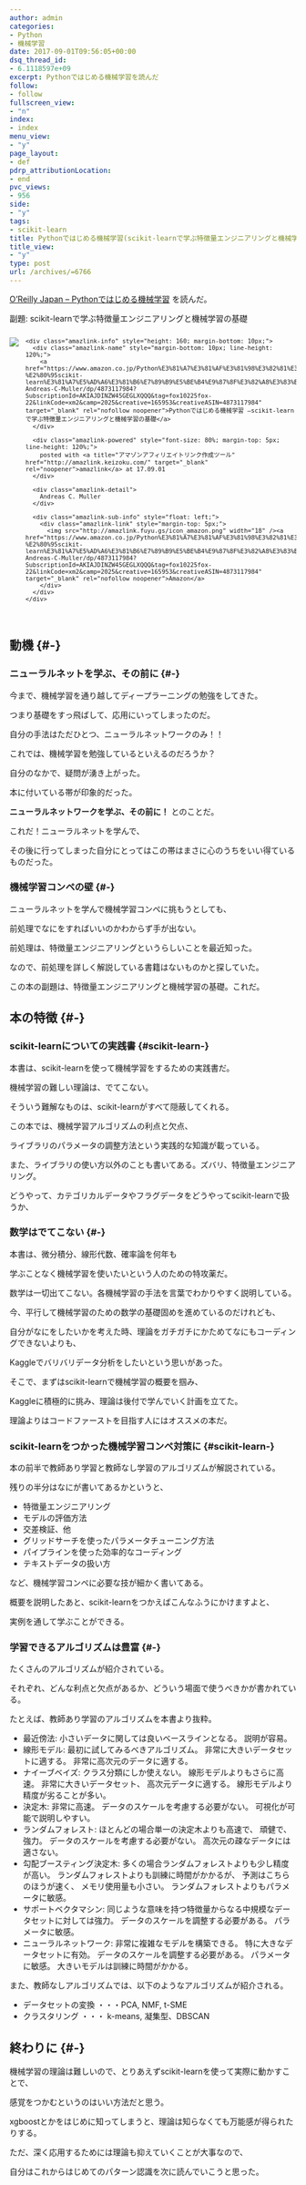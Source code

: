 ```yaml
---
author: admin
categories:
- Python
- 機械学習
date: 2017-09-01T09:56:05+00:00
dsq_thread_id:
- 6.1118597e+09
excerpt: Pythonではじめる機械学習を読んだ
follow:
- follow
fullscreen_view:
- "n"
index:
- index
menu_view:
- "y"
page_layout:
- def
pdrp_attributionLocation:
- end
pvc_views:
- 956
side:
- "y"
tags:
- scikit-learn
title: Pythonではじめる機械学習(scikit-learnで学ぶ特徴量エンジニアリングと機械学習の基礎)を読んだ
title_view:
- "y"
type: post
url: /archives/=6766
---
```


[O&#8217;Reilly Japan &#8211; Pythonではじめる機械学習][1] を読んだ。

副題: scikit-learnで学ぶ特徴量エンジニアリングと機械学習の基礎

<div class="amazlink-box" style="text-align: left; padding-bottom: 20px; font-size: small; /zoom: 1; overflow: hidden;">
  <div class="amazlink-list" style="clear: both;">
    <div class="amazlink-image" style="float: left; margin: 0px 12px 1px 0px;">
      <a href="https://www.amazon.co.jp/Python%E3%81%A7%E3%81%AF%E3%81%98%E3%82%81%E3%82%8B%E6%A9%9F%E6%A2%B0%E5%AD%A6%E7%BF%92-%E2%80%95scikit-learn%E3%81%A7%E5%AD%A6%E3%81%B6%E7%89%B9%E5%BE%B4%E9%87%8F%E3%82%A8%E3%83%B3%E3%82%B8%E3%83%8B%E3%82%A2%E3%83%AA%E3%83%B3%E3%82%B0%E3%81%A8%E6%A9%9F%E6%A2%B0%E5%AD%A6%E7%BF%92%E3%81%AE%E5%9F%BA%E7%A4%8E-Andreas-C-Muller/dp/4873117984?SubscriptionId=AKIAJDINZW45GEGLXQQQ&tag=fox10225fox-22&linkCode=xm2&camp=2025&creative=165953&creativeASIN=4873117984" target="_blank" rel="nofollow noopener"><img style="border: none;" src="https://images-fe.ssl-images-amazon.com/images/I/51GQH7tZNlL._SL160_.jpg" /></a>
    </div>
    
    <div class="amazlink-info" style="height: 160; margin-bottom: 10px;">
      <div class="amazlink-name" style="margin-bottom: 10px; line-height: 120%;">
        <a href="https://www.amazon.co.jp/Python%E3%81%A7%E3%81%AF%E3%81%98%E3%82%81%E3%82%8B%E6%A9%9F%E6%A2%B0%E5%AD%A6%E7%BF%92-%E2%80%95scikit-learn%E3%81%A7%E5%AD%A6%E3%81%B6%E7%89%B9%E5%BE%B4%E9%87%8F%E3%82%A8%E3%83%B3%E3%82%B8%E3%83%8B%E3%82%A2%E3%83%AA%E3%83%B3%E3%82%B0%E3%81%A8%E6%A9%9F%E6%A2%B0%E5%AD%A6%E7%BF%92%E3%81%AE%E5%9F%BA%E7%A4%8E-Andreas-C-Muller/dp/4873117984?SubscriptionId=AKIAJDINZW45GEGLXQQQ&tag=fox10225fox-22&linkCode=xm2&camp=2025&creative=165953&creativeASIN=4873117984" target="_blank" rel="nofollow noopener">Pythonではじめる機械学習 ―scikit-learnで学ぶ特徴量エンジニアリングと機械学習の基礎</a>
      </div>
      
      <div class="amazlink-powered" style="font-size: 80%; margin-top: 5px; line-height: 120%;">
        posted with <a title="アマゾンアフィリエイトリンク作成ツール" href="http://amazlink.keizoku.com/" target="_blank" rel="noopener">amazlink</a> at 17.09.01
      </div>
      
      <div class="amazlink-detail">
        Andreas C. Muller
      </div>
      
      <div class="amazlink-sub-info" style="float: left;">
        <div class="amazlink-link" style="margin-top: 5px;">
          <img src="http://amazlink.fuyu.gs/icon_amazon.png" width="18" /><a href="https://www.amazon.co.jp/Python%E3%81%A7%E3%81%AF%E3%81%98%E3%82%81%E3%82%8B%E6%A9%9F%E6%A2%B0%E5%AD%A6%E7%BF%92-%E2%80%95scikit-learn%E3%81%A7%E5%AD%A6%E3%81%B6%E7%89%B9%E5%BE%B4%E9%87%8F%E3%82%A8%E3%83%B3%E3%82%B8%E3%83%8B%E3%82%A2%E3%83%AA%E3%83%B3%E3%82%B0%E3%81%A8%E6%A9%9F%E6%A2%B0%E5%AD%A6%E7%BF%92%E3%81%AE%E5%9F%BA%E7%A4%8E-Andreas-C-Muller/dp/4873117984?SubscriptionId=AKIAJDINZW45GEGLXQQQ&tag=fox10225fox-22&linkCode=xm2&camp=2025&creative=165953&creativeASIN=4873117984" target="_blank" rel="nofollow noopener">Amazon</a>
        </div>
      </div>
    </div>
  </div>
</div>

## 動機 {#-}

### ニューラルネットを学ぶ、その前に {#-}

今まで、機械学習を通り越してディープラーニングの勉強をしてきた。
  
つまり基礎をすっ飛ばして、応用にいってしまったのだ。
  
自分の手法はただひとつ、ニューラルネットワークのみ！！

これでは、機械学習を勉強しているといえるのだろうか？
  
自分のなかで、疑問が湧き上がった。

本に付いている帯が印象的だった。
  
**ニューラルネットワークを学ぶ、その前に！** とのことだ。

これだ！ニューラルネットを学んで、
  
その後に行ってしまった自分にとってはこの帯はまさに心のうちをいい得ているものだった。

### 機械学習コンペの壁 {#-}

ニューラルネットを学んで機械学習コンペに挑もうとしても、
  
前処理でなにをすればいいのかわからず手が出ない。

前処理は、特徴量エンジニアリングというらしいことを最近知った。
  
なので、前処理を詳しく解説している書籍はないものかと探していた。

この本の副題は、特徴量エンジニアリングと機械学習の基礎。これだ。

## 本の特徴 {#-}

### scikit-learnについての実践書 {#scikit-learn-}

本書は、scikit-learnを使って機械学習をするための実践書だ。

機械学習の難しい理論は、でてこない。
  
そういう難解なものは、scikit-learnがすべて隠蔽してくれる。

この本では、機械学習アルゴリズムの利点と欠点、
  
ライブラリのパラメータの調整方法という実践的な知識が載っている。

また、ライブラリの使い方以外のことも書いてある。ズバリ、特徴量エンジニアリング。
  
どうやって、カテゴリカルデータやフラグデータをどうやってscikit-learnで扱うか、

### 数学はでてこない {#-}

本書は、微分積分、線形代数、確率論を何年も
  
学ぶことなく機械学習を使いたいという人のための特攻薬だ。

数学は一切出てこない。各機械学習の手法を言葉でわかりやすく説明している。

今、平行して機械学習のための数学の基礎固めを進めているのだけれども、
  
自分がなにをしたいかを考えた時、理論をガチガチにかためてなにもコーディングできないよりも、
  
Kaggleでバリバリデータ分析をしたいという思いがあった。

そこで、まずはscikit-learnで機械学習の概要を掴み、
  
Kaggleに積極的に挑み、理論は後付で学んでいく計画を立てた。

理論よりはコードファーストを目指す人にはオススメの本だ。

### scikit-learnをつかった機械学習コンペ対策に {#scikit-learn-}

本の前半で教師あり学習と教師なし学習のアルゴリズムが解説されている。

残りの半分はなにが書いてあるかというと、

  * 特徴量エンジニアリング
  * モデルの評価方法
  * 交差検証、他
  * グリッドサーチを使ったパラメータチューニング方法
  * パイプラインを使った効率的なコーディング
  * テキストデータの扱い方

など、機械学習コンペに必要な技が細かく書いてある。
  
概要を説明したあと、scikit-learnをつかえばこんなふうにかけますよと、
  
実例を通して学ぶことができる。

### 学習できるアルゴリズムは豊富 {#-}

たくさんのアルゴリズムが紹介されている。

それぞれ、どんな利点と欠点があるか、どういう場面で使うべきかが書かれている。

たとえば、教師あり学習のアルゴリズムを本書より抜粋。

  * 最近傍法: 小さいデータに関しては良いベースラインとなる。 説明が容易。
  * 線形モデル: 最初に試してみるべきアルゴリズム。 非常に大きいデータセットに適する。 非常に高次元のデータに適する。
  * ナイーブベイズ: クラス分類にしか使えない。 線形モデルよりもさらに高速。 非常に大きいデータセット、 高次元データに適する。 線形モデルより精度が劣ることが多い。
  * 決定木: 非常に高速。 データのスケールを考慮する必要がない。 可視化が可能で説明しやすい。
  * ランダムフォレスト: ほとんどの場合単一の決定木よりも高速で、 頑健で、 強力。 データのスケールを考慮する必要がない。 高次元の疎なデータには適さない。
  * 勾配ブースティング決定木: 多くの場合ランダムフォレストよりも少し精度が高い。 ランダムフォレストよりも訓練に時間がかかるが、 予測はこちらのほうが速く、 メモリ使用量も小さい。 ランダムフォレストよりもパラメータに敏感。
  * サポートベクタマシン: 同じような意味を持つ特徴量からなる中規模なデータセットに対しては強力。 データのスケールを調整する必要がある。 パラメータに敏感。
  * ニューラルネットワーク: 非常に複雑なモデルを構築できる。 特に大きなデータセットに有効。 データのスケールを調整する必要がある。 パラメータに敏感。 大きいモデルは訓練に時間がかかる。

また、教師なしアルゴリズムでは、以下のようなアルゴリズムが紹介される。

  * データセットの変換 ・・・PCA, NMF, t-SME
  * クラスタリング ・・・ k-means, 凝集型、DBSCAN

## 終わりに {#-}

機械学習の理論は難しいので、とりあえずscikit-learnを使って実際に動かすことで、
  
感覚をつかむというのはいい方法だと思う。

xgboostとかをはじめに知ってしまうと、理論は知らなくても万能感が得られたりする。

ただ、深く応用するためには理論も抑えていくことが大事なので、
  
自分はこれからはじめてのパターン認識を次に読んでいこうと思った。

 [1]: https://www.oreilly.co.jp/books/9784873117980/
